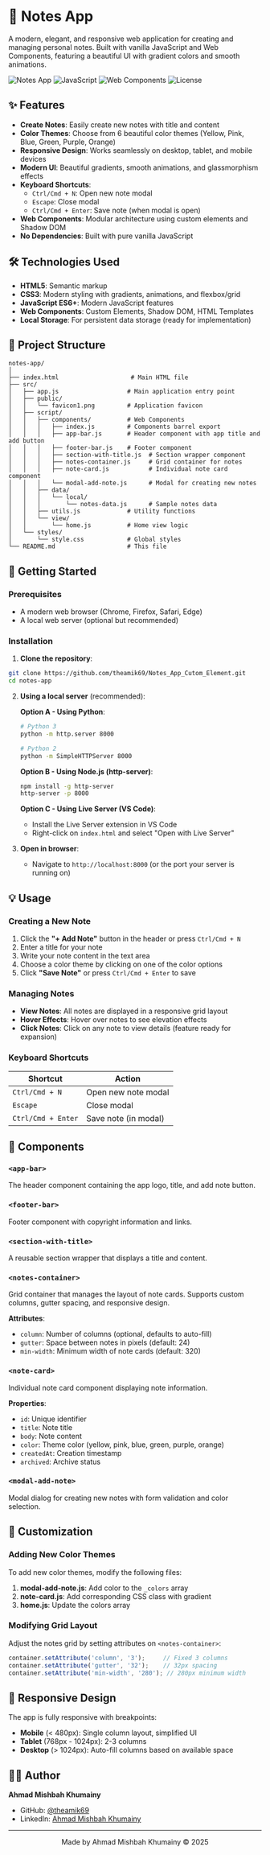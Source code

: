 # 📝 Notes App

A modern, elegant, and responsive web application for creating and managing personal notes. Built with vanilla JavaScript and Web Components, featuring a beautiful UI with gradient colors and smooth animations.

![Notes App](https://img.shields.io/badge/version-1.0.0-blue.svg)
![JavaScript](https://img.shields.io/badge/JavaScript-ES6+-yellow.svg)
![Web Components](https://img.shields.io/badge/Web%20Components-Ready-green.svg)
![License](https://img.shields.io/badge/license-MIT-blue.svg)

## ✨ Features

- **Create Notes**: Easily create new notes with title and content
- **Color Themes**: Choose from 6 beautiful color themes (Yellow, Pink, Blue, Green, Purple, Orange)
- **Responsive Design**: Works seamlessly on desktop, tablet, and mobile devices
- **Modern UI**: Beautiful gradients, smooth animations, and glassmorphism effects
- **Keyboard Shortcuts**: 
  - `Ctrl/Cmd + N`: Open new note modal
  - `Escape`: Close modal
  - `Ctrl/Cmd + Enter`: Save note (when modal is open)
- **Web Components**: Modular architecture using custom elements and Shadow DOM
- **No Dependencies**: Built with pure vanilla JavaScript

## 🛠️ Technologies Used

- **HTML5**: Semantic markup
- **CSS3**: Modern styling with gradients, animations, and flexbox/grid
- **JavaScript ES6+**: Modern JavaScript features
- **Web Components**: Custom Elements, Shadow DOM, HTML Templates
- **Local Storage**: For persistent data storage (ready for implementation)

## 📁 Project Structure

```
notes-app/
│
├── index.html                    # Main HTML file
├── src/
│   ├── app.js                   # Main application entry point
│   ├── public/
│   │   └── favicon1.png         # Application favicon
│   ├── script/
│   │   ├── components/          # Web Components
│   │   │   ├── index.js         # Components barrel export
│   │   │   ├── app-bar.js       # Header component with app title and add button
│   │   │   ├── footer-bar.js    # Footer component
│   │   │   ├── section-with-title.js  # Section wrapper component
│   │   │   ├── notes-container.js     # Grid container for notes
│   │   │   ├── note-card.js           # Individual note card component
│   │   │   └── modal-add-note.js      # Modal for creating new notes
│   │   ├── data/
│   │   │   └── local/
│   │   │       └── notes-data.js      # Sample notes data
│   │   ├── utils.js             # Utility functions
│   │   └── view/
│   │       └── home.js          # Home view logic
│   └── styles/
│       └── style.css            # Global styles
└── README.md                    # This file
```

## 🚀 Getting Started

### Prerequisites

- A modern web browser (Chrome, Firefox, Safari, Edge)
- A local web server (optional but recommended)

### Installation

1. **Clone the repository**:
```bash
git clone https://github.com/theamik69/Notes_App_Cutom_Element.git
cd notes-app
```

2. **Using a local server** (recommended):

   **Option A - Using Python**:
   ```bash
   # Python 3
   python -m http.server 8000
   
   # Python 2
   python -m SimpleHTTPServer 8000
   ```

   **Option B - Using Node.js (http-server)**:
   ```bash
   npm install -g http-server
   http-server -p 8000
   ```

   **Option C - Using Live Server (VS Code)**:
   - Install the Live Server extension in VS Code
   - Right-click on `index.html` and select "Open with Live Server"

3. **Open in browser**:
   - Navigate to `http://localhost:8000` (or the port your server is running on)

## 💡 Usage

### Creating a New Note

1. Click the **"+ Add Note"** button in the header or press `Ctrl/Cmd + N`
2. Enter a title for your note
3. Write your note content in the text area
4. Choose a color theme by clicking on one of the color options
5. Click **"Save Note"** or press `Ctrl/Cmd + Enter` to save

### Managing Notes

- **View Notes**: All notes are displayed in a responsive grid layout
- **Hover Effects**: Hover over notes to see elevation effects
- **Click Notes**: Click on any note to view details (feature ready for expansion)

### Keyboard Shortcuts

| Shortcut | Action |
|----------|--------|
| `Ctrl/Cmd + N` | Open new note modal |
| `Escape` | Close modal |
| `Ctrl/Cmd + Enter` | Save note (in modal) |

## 🎨 Components

### `<app-bar>`
The header component containing the app logo, title, and add note button.

### `<footer-bar>`
Footer component with copyright information and links.

### `<section-with-title>`
A reusable section wrapper that displays a title and content.

### `<notes-container>`
Grid container that manages the layout of note cards. Supports custom columns, gutter spacing, and responsive design.

**Attributes**:
- `column`: Number of columns (optional, defaults to auto-fill)
- `gutter`: Space between notes in pixels (default: 24)
- `min-width`: Minimum width of note cards (default: 320)

### `<note-card>`
Individual note card component displaying note information.

**Properties**:
- `id`: Unique identifier
- `title`: Note title
- `body`: Note content
- `color`: Theme color (yellow, pink, blue, green, purple, orange)
- `createdAt`: Creation timestamp
- `archived`: Archive status

### `<modal-add-note>`
Modal dialog for creating new notes with form validation and color selection.

## 🔧 Customization

### Adding New Color Themes

To add new color themes, modify the following files:

1. **modal-add-note.js**: Add color to the `_colors` array
2. **note-card.js**: Add corresponding CSS class with gradient
3. **home.js**: Update the colors array

### Modifying Grid Layout

Adjust the notes grid by setting attributes on `<notes-container>`:

```javascript
container.setAttribute('column', '3');     // Fixed 3 columns
container.setAttribute('gutter', '32');    // 32px spacing
container.setAttribute('min-width', '280'); // 280px minimum width
```

## 📱 Responsive Design

The app is fully responsive with breakpoints:
- **Mobile** (< 480px): Single column layout, simplified UI
- **Tablet** (768px - 1024px): 2-3 columns
- **Desktop** (> 1024px): Auto-fill columns based on available space

## 👨‍💻 Author

**Ahmad Mishbah Khumainy**

- GitHub: [@theamik69](https://github.com/theamik69)
- LinkedIn: [Ahmad Mishbah Khumainy](https://www.linkedin.com/in/amik69/)

---

<p align="center">Made by Ahmad Mishbah Khumainy © 2025</p>

